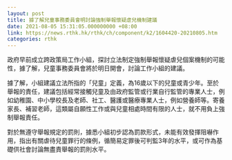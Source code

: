 ```yaml
---
layout: post
title: 據了解兒童事務委員會明討論強制舉報懷疑虐兒機制建議
date: 2021-08-05 15:31:05.000000000 +08:00
link: https://news.rthk.hk/rthk/ch/component/k2/1604420-20210805.htm
categories: rthk
---
```


政府早前成立跨政策局工作小組，探討立法制定強制舉報懷疑虐兒個案機制的可能性，據了解，兒童事務委員會將於明日開會，討論工作小組的建議。

據了解，小組建議立法所指的「兒童」定義，為16歲以下的兒童或青少年。至於舉報的責任，建議包括經常接觸兒童及由政府監管或行業自行監管的專業人士，例如幼稚園、中小學校長及老師、社工、醫護或醫療專業人士，例如營養師等。寄養家長、補習老師，這類屬自願性工作或與兒童相處時間有限的人士，就不用負上強制舉報責任。

對於無遵守舉報規定的罰則，據悉小組初步認為罰款形式，未能有效發揮阻嚇作用，指出有關虐待兒童罪行的條例，循簡易定罪後可判監3年的水平，或可作為基礎供社會討論無盡責舉報的罰則水平。
